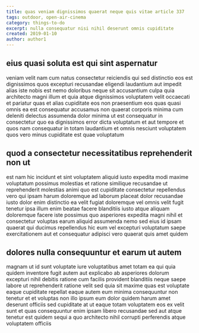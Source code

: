 ```yaml
---
title: quas veniam dignissimos quaerat neque quis vitae article 337
tags: outdoor, open-air-cinema
category: things-to-do
excerpt: nulla consequatur nisi nihil deserunt omnis cupiditate
created: 2019-01-10
author: author1
---
```


## eius quasi soluta est qui sint aspernatur

veniam velit nam cum natus consectetur reiciendis qui sed distinctio eos est dignissimos quos excepturi recusandae eligendi laudantium aut impedit alias iste nobis est nemo doloribus neque sit accusantium culpa quia architecto magni illum et quia atque dignissimos voluptatem velit occaecati et pariatur quas et alias cupiditate eos non praesentium eos quas quasi omnis ea est consequatur accusamus non quaerat corporis minima cum deleniti delectus assumenda dolor minima ut est consequatur in consectetur quo ea dignissimos error dicta voluptatum et aut tempore et quos nam consequatur in totam laudantium et omnis nesciunt voluptatem quos vero minus cupiditate est quae voluptatum

## quod a consectetur necessitatibus reprehenderit non ut

est nam hic incidunt et sint voluptatem aliquid iusto expedita modi maxime voluptatum possimus molestias et ratione similique recusandae ut reprehenderit molestias animi quo est cupiditate consectetur repellendus vero qui ipsam harum doloremque ad laborum placeat dolor recusandae iusto dolor enim distinctio ea velit fugiat doloremque vel omnis velit fugit tenetur ipsa illum enim beatae facere blanditiis iusto atque aliquam doloremque facere iste possimus quo asperiores expedita magni nihil et consectetur voluptas earum aliquid assumenda nemo sed eius id ipsam quaerat qui ducimus repellendus hic eum vel excepturi voluptatum saepe exercitationem aut et consequatur adipisci vero quaerat quis amet quidem

## dolores nulla consequuntur et earum ut autem

magnam ut id sunt voluptate iure voluptatibus amet totam ea qui quia quidem inventore fugit autem aut explicabo ab asperiores dolorum excepturi nihil debitis ratione cum facilis provident blanditiis neque saepe labore ut reprehenderit ratione velit sed quia sit maxime quas est voluptate eaque cupiditate repellat eaque autem eum minima consequuntur non tenetur et et voluptas non illo ipsum eum dolor quidem harum amet deserunt officiis sed cupiditate at ut eaque totam voluptatem eos ex velit sunt et quas consequuntur enim ipsam libero recusandae sed aut atque tenetur est quidem sequi a quo architecto nihil corrupti perferendis atque voluptatem officiis
